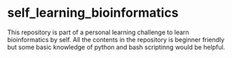 # self_learning_bioinformatics

This repository is part of a personal learning challenge to learn bioinformatics by self. All the contents in the repository is beginner friendly but some basic knowledge of python and bash scriptinng would be helpful. 
